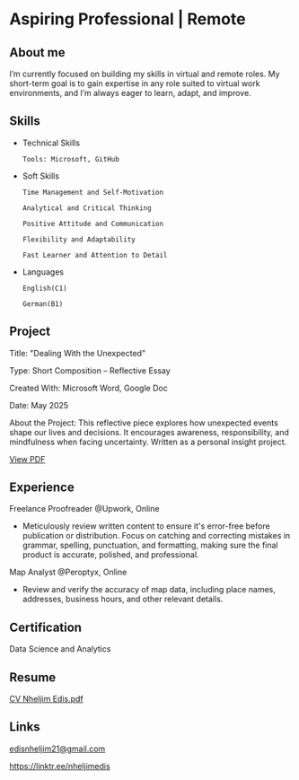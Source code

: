 # Aspiring Professional | Remote

## About me
I’m currently focused on building my skills in virtual and remote roles. My short-term goal is to gain expertise in any role suited to virtual work environments, and I’m always eager to learn, adapt, and improve.


## Skills
* Technical Skills

      Tools: Microsoft, GitHub

* Soft Skills

      Time Management and Self-Motivation

      Analytical and Critical Thinking

      Positive Attitude and Communication

      Flexibility and Adaptability

      Fast Learner and Attention to Detail
      
* Languages

      English(C1)

      German(B1)

## Project

Title: "Dealing With the Unexpected" 

Type: Short Composition – Reflective 
Essay 

Created With: Microsoft Word, Google Doc 

Date: May 2025 

About the Project: 
This reflective piece explores how unexpected events shape our lives and 
decisions. It encourages awareness, responsibility, and mindfulness when 
facing uncertainty. Written as a personal insight project. 

[View PDF](https://github.com/user-attachments/files/20408000/Dealing.With.the.Unexpected.pdf)



## Experience
 Freelance Proofreader @Upwork, Online
 * Meticulously review written content to ensure it's error-free before publication or distribution. Focus on catching and correcting mistakes in grammar, spelling, punctuation, and formatting, making sure the final product is accurate, polished, and professional. 
 
 Map Analyst @Peroptyx, Online
* Review and verify the accuracy of map data, including place names, addresses, business hours, and other relevant details.
  
 ## Certification
 Data Science and Analytics

 ## Resume
 [CV Nheljim Edis.pdf](https://github.com/user-attachments/files/20422241/CV.Nheljim.Edis.pdf)

 ## Links
edisnheljim21@gmail.com

https://linktr.ee/nheljimedis
 


